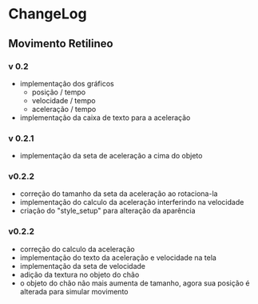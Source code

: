# ChangeLog
## Movimento Retilineo
### v 0.2  
  - implementação dos gráficos
    -  posição / tempo
    -  velocidade / tempo
    -  aceleração / tempo
  - implementação da caixa de texto para a aceleração
  
### v 0.2.1
  - implementação da seta de aceleração a cima do objeto
  
### v0.2.2  
  - correção do tamanho da seta da aceleração ao rotaciona-la
  - implementação do calculo da aceleração interferindo na velocidade
  - criação do "style_setup" para alteração da aparência 

### v0.2.2
  - correção do calculo da aceleração
  - implementação do texto da aceleração e velocidade na tela
  - implementação da seta de velocidade
  - adição da textura no objeto do chão
  - o objeto do chão não mais aumenta de tamanho, agora sua posição é alterada para simular movimento 
